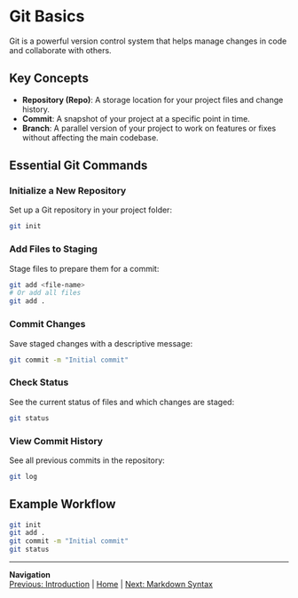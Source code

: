 # Git Basics

Git is a powerful version control system that helps manage changes in code and collaborate with others.

## Key Concepts
- **Repository (Repo)**: A storage location for your project files and change history.
- **Commit**: A snapshot of your project at a specific point in time.
- **Branch**: A parallel version of your project to work on features or fixes without affecting the main codebase.

## Essential Git Commands

### Initialize a New Repository
Set up a Git repository in your project folder:
```bash
git init
```

### Add Files to Staging
Stage files to prepare them for a commit:
```bash
git add <file-name>
# Or add all files
git add .
```

### Commit Changes
Save staged changes with a descriptive message:
```bash
git commit -m "Initial commit"
```

### Check Status
See the current status of files and which changes are staged:
```bash
git status
```

### View Commit History
See all previous commits in the repository:
```bash
git log
```

## Example Workflow
```bash
git init
git add .
git commit -m "Initial commit"
git status
```

---

**Navigation**  
[Previous: Introduction](introduction.md) | [Home](README.md) | [Next: Markdown Syntax](markdown-syntax.md)

